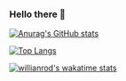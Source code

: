 ### Hello there :metal:

[![Anurag's GitHub stats](https://github-readme-stats.vercel.app/api?username=fakhamatia&theme=dark&hide=stars&count_private=true&show_icons=true)](https://github.com/anuraghazra/github-readme-stats)

[![Top Langs](https://github-readme-stats.vercel.app/api/top-langs/?username=fakhamatia&layout=compact&theme=dark)](https://github.com/anuraghazra/github-readme-stats)

[![willianrod's wakatime stats](https://github-readme-stats.vercel.app/api/wakatime?username=fakhamatia&layout=compact&theme=dark)](https://github.com/anuraghazra/github-readme-stats)
